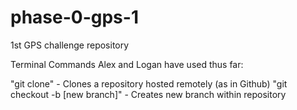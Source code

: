 # phase-0-gps-1
1st GPS challenge repository

Terminal Commands Alex and Logan have used thus far:

"git clone" - Clones a repository hosted remotely (as in Github)
"git checkout -b [new branch]" - Creates new branch within repository

